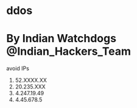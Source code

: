 # ddos
# By Indian Watchdogs @Indian_Hackers_Team

avoid IPs
1. 52.XXXX.XX
2. 20.235.XXX
3. 4.247.19.49 
4. 4.45.678.5
